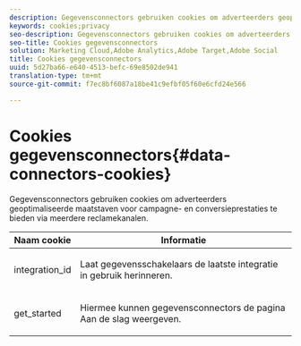 ```yaml
---
description: Gegevensconnectors gebruiken cookies om adverteerders geoptimaliseerde maatstaven voor campagne- en conversieprestaties te bieden via meerdere reclamekanalen.
keywords: cookies;privacy
seo-description: Gegevensconnectors gebruiken cookies om adverteerders geoptimaliseerde maatstaven voor campagne- en conversieprestaties te bieden via meerdere reclamekanalen.
seo-title: Cookies gegevensconnectors
solution: Marketing Cloud,Adobe Analytics,Adobe Target,Adobe Social
title: Cookies gegevensconnectors
uuid: 5d27ba66-e640-4513-befc-69e8502de941
translation-type: tm+mt
source-git-commit: f7ec8bf6087a18be41c9efbf05f60e6cfd24e566

---
```



# Cookies gegevensconnectors{#data-connectors-cookies}

Gegevensconnectors gebruiken cookies om adverteerders geoptimaliseerde maatstaven voor campagne- en conversieprestaties te bieden via meerdere reclamekanalen.

<table id="table_54B402C6E19C4A70B1E27BC9DFF776EB"> 
 <thead> 
  <tr> 
   <th colname="col1" class="entry"> Naam cookie </th> 
   <th colname="col2" class="entry"> Informatie </th> 
  </tr> 
 </thead>
 <tbody> 
  <tr> 
   <td colname="col1"> <p>integration_id </p> </td> 
   <td colname="col2"> <p>Laat gegevensschakelaars de laatste integratie in gebruik herinneren. </p> </td> 
  </tr> 
  <tr> 
   <td colname="col1"> <p>get_started </p> </td> 
   <td colname="col2"> <p>Hiermee kunnen gegevensconnectors de pagina Aan de <span class="wintitle"> slag</span> weergeven. </p> </td> 
  </tr> 
 </tbody> 
</table>

